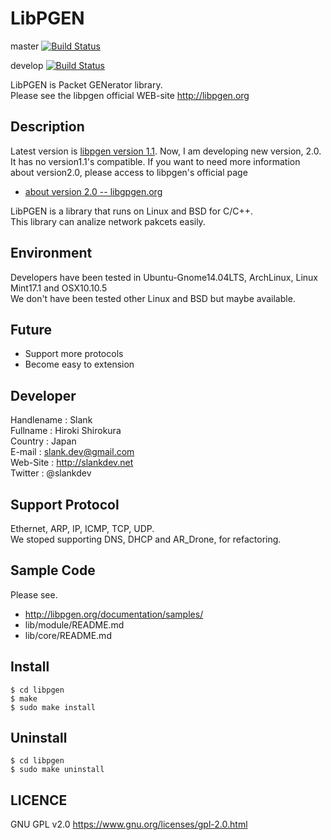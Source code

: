 # LibPGEN

master [![Build Status](https://travis-ci.org/slankdev/libpgen.svg?branch=master)](https://travis-ci.org/slankdev/libpgen)

develop [![Build Status](https://travis-ci.org/slankdev/libpgen.svg?branch=develop)](https://travis-ci.org/slankdev/libpgen)


LibPGEN is Packet GENerator library.  
Please see the libpgen official WEB-site http://libpgen.org

## Description

Latest version is [libpgen version 1.1](https://github.com/slankdev/libpgen/tree/v1.1). Now, I am developing new version, 2.0. It has no version1.1's compatible.
If you want to need more information about version2.0, please access to libpgen's official page

 - [about version 2.0 -- libgpgen.org](http://libpgen.org/2016/02/14/about-version2-0)


LibPGEN is a library that runs on Linux and BSD for C/C++.  
This library can analize network pakcets easily.




## Environment
Developers have been tested in Ubuntu-Gnome14.04LTS, ArchLinux, Linux Mint17.1 and OSX10.10.5  
We don't have been tested other Linux and BSD but maybe available.

 

## Future
* Support more protocols  
* Become easy to extension 


## Developer
Handlename  : Slank  
Fullname    : Hiroki Shirokura  
Country     : Japan  
E-mail      : slank.dev@gmail.com  
Web-Site    : http://slankdev.net  
Twitter     : @slankdev  


## Support Protocol
Ethernet, ARP, IP, ICMP, TCP, UDP.  
We stoped supporting DNS, DHCP and AR_Drone, for refactoring. 


## Sample Code

Please see.
 - http://libpgen.org/documentation/samples/
 - lib/module/README.md
 - lib/core/README.md




## Install

	$ cd libpgen
	$ make
	$ sudo make install

## Uninstall 

	$ cd libpgen
	$ sudo make uninstall


## LICENCE

GNU GPL v2.0 https://www.gnu.org/licenses/gpl-2.0.html 
